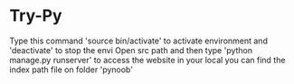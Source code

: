 # Try-Py
Type this command 'source bin/activate' to activate environment and 'deactivate' to stop the envi
Open src path and then type 'python manage.py runserver' to access the website in your local you can find the index path file on folder 'pynoob'
